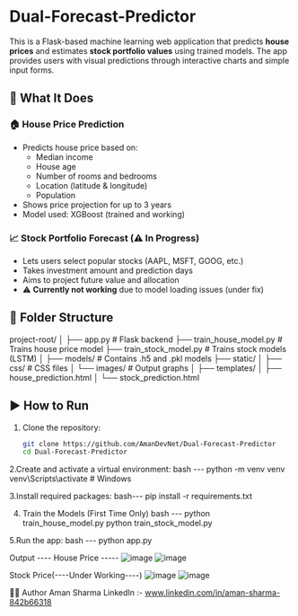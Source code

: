 # Dual-Forecast-Predictor

This is a Flask-based machine learning web application that predicts **house prices** and estimates **stock portfolio values** using trained models. 
The app provides users with visual predictions through interactive charts and simple input forms.

## 🔹 What It Does

### 🏠 House Price Prediction
- Predicts house price based on:
  - Median income
  - House age
  - Number of rooms and bedrooms
  - Location (latitude & longitude)
  - Population
- Shows price projection for up to 3 years
- Model used: XGBoost (trained and working)

### 📈 Stock Portfolio Forecast (⚠️ In Progress)
- Lets users select popular stocks (AAPL, MSFT, GOOG, etc.)
- Takes investment amount and prediction days
- Aims to project future value and allocation
- ⚠️ **Currently not working** due to model loading issues (under fix)

## 📁 Folder Structure
project-root/
│
├── app.py # Flask backend
├── train_house_model.py # Trains house price model
├── train_stock_model.py # Trains stock models (LSTM)
│
├── models/ # Contains .h5 and .pkl models
├── static/
│ ├── css/ # CSS files
│ └── images/ # Output graphs
│
├── templates/
│ ├── house_prediction.html
│ └── stock_prediction.html

## ▶️ How to Run

1. Clone the repository:
   ```bash
   git clone https://github.com/AmanDevNet/Dual-Forecast-Predictor
   cd Dual-Forecast-Predictor

2.Create and activate a virtual environment:
bash --- 
python -m venv venv
venv\Scripts\activate  # Windows

3.Install required packages:
bash---
pip install -r requirements.txt

4. Train the Models (First Time Only)
bash ---
python train_house_model.py
python train_stock_model.py

5.Run the app:
bash ---
python app.py

Output ---- 
House Price -----
![image](https://github.com/user-attachments/assets/238dee84-855f-4200-a8eb-28e74661fc47)
![image](https://github.com/user-attachments/assets/1d69a22a-06b9-404d-94f9-a5c81b9c6db5)

Stock Price(----Under Working----)
![image](https://github.com/user-attachments/assets/11770a1c-80dd-4e52-a225-08f4bf5d2363)
![image](https://github.com/user-attachments/assets/6aa1e620-a6c1-4878-a179-8efe8afaedd7)

👨‍💻 Author
Aman Sharma
LinkedIn :- www.linkedin.com/in/aman-sharma-842b66318
